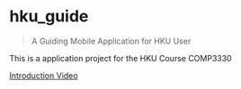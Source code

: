 # hku_guide
> A Guiding Mobile Application for HKU User

This is a application project for the HKU Course COMP3330


[Introduction Video](https://user-images.githubusercontent.com/43814396/169800543-c41ffbc2-6d2e-4786-a45b-e02b314111e4.mp4)

